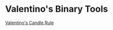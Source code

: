 # Valentino's Binary Tools


<a href="https://gist.github.com/85ce4e50cc503195786f45af929f7311.git">Valentino's Candle Rule</a> 
